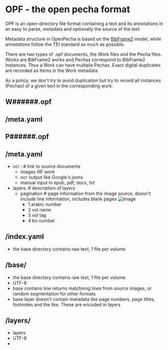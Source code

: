 # OPF - the open pecha format

OPF is an open-directory file format containing a text and its annotations in an easy to parse, metadata and optionally the source of the text. 

Metadata structure in OpenPecha is based on the [BibFrame2](https://www.loc.gov/bibframe/docs/bibframe2-model.html) model, while annotations follow the TEI standard as much as possible.

There are two types of .opf documents, the Work files and the Pecha files. Works are BibFrame2 works and Pechas correspond to BibFrame2 Instances. Thus a Work can have multiple Pechas. Exact digital duplicates are recorded as Items in the Work metadata.

As a policy, we don't try to avoid duplication but try to record all instances (Pechas) of a given text in the corresponding work.


## W######.opf

## /meta.yaml


## P######.opf

## /meta.yaml
- scr : # link to source documents
    - images IIIF work
    - ocr output like Google's jsons
    - manual input in epub, pdf, docx, txt
- layers: # description of layers
    - pagination # page information from the image source, doesn't include line information, includes blank pages
    ![image](https://user-images.githubusercontent.com/17675331/69866208-70a32080-12de-11ea-817d-79a4a57e94fc.png)
        - 1 arabic number
        - 2 vol name
        - 3 vol tag
        - 4 bo number

## /index.yaml
- the base directory contains raw text, 1 file per volume

## /base/
- the base directory contains raw text, 1 file per volume
- UTF-8
- base contains line returns matchinng lines from source images, or random segmentation for other formats
- base layer doesn't contain metadata like page numbers, page titles, footnotes and the like. These are encoded in layers

## /layers/
- layers 
- UTF-8
- 

